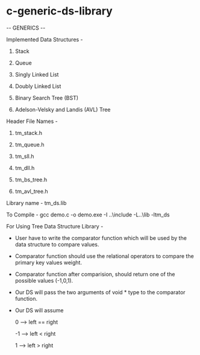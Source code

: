 # c-generic-ds-library

-- GENERICS --

Implemented Data Structures - 

1) Stack

2) Queue

3) Singly Linked List

4) Doubly Linked List

5) Binary Search Tree (BST)

6) Adelson-Velsky and Landis (AVL) Tree 

Header File Names - 

1) tm_stack.h

2) tm_queue.h

3) tm_sll.h

4) tm_dll.h

5) tm_bs_tree.h

6) tm_avl_tree.h

Library name - tm_ds.lib

To Compile - gcc demo.c -o demo.exe -I ..\include -L..\lib -ltm_ds

For Using Tree Data Structure Library - 

* User have to write the comparator function which will be used by the data structure to compare values.
  
* Comparator function should use the relational operators to compare the primary key values weight.

* Comparator function after comparision, should return one of the possible values (-1,0,1).

* Our DS will pass the two arguments of void * type to the comparator function.

* Our DS will assume 

    0 --> left == right

   -1 --> left < right

    1 --> left > right 
